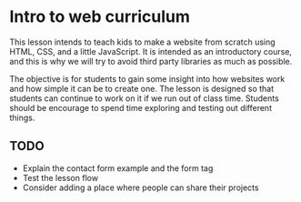 # Intro to web curriculum

This lesson intends to teach kids to make a website from scratch using HTML, CSS, and a little JavaScript. It is intended as an introductory course, and this is why we will try to avoid third party libraries as much as possible. 

The objective is for students to gain some insight into how websites work and how simple it can be to create one. The lesson is designed so that students can continue to work on it if we run out of class time. Students should be encourage to spend time exploring and testing out different things. 

## TODO
- Explain the contact form example and the form tag
- Test the lesson flow
- Consider adding a place where people can share their projects